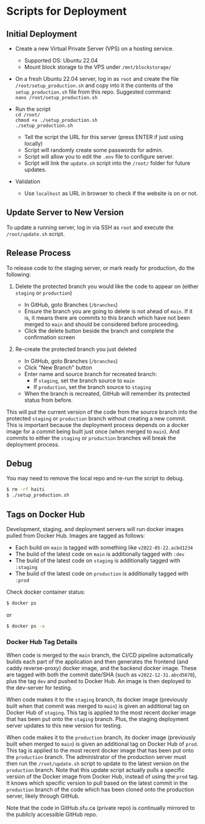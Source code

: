 # Scripts for Deployment

## Initial Deployment

- Create a new Virtual Private Server (VPS) on a hosting service.

  - Supported OS: Ubuntu 22.04
  - Mount block storage to the VPS under `/mnt/blockstorage/`

- On a fresh Ubuntu 22.04 server, log in as `root` and create the file `/root/setup_production.sh`
  and copy into it the contents of the `setup_production.sh` file from this repo. Suggested
  command:  
  `nano /root/setup_production.sh`
- Run the script  
  `cd /root/`  
  `chmod +x ./setup_production.sh`  
  `./setup_production.sh`
  - Tell the script the URL for this server (press ENTER if just using locally)
  - Script will randomly create some passwords for admin.
  - Script will allow you to edit the `.env` file to configure server.
  - Script will link the `update.sh` script into the `/root/` folder for future updates.
- Validation
  - Use `localhost` as URL in browser to check if the website is on or not.

## Update Server to New Version

To update a running server, log in via SSH as `root` and execute the `/root/update.sh` script.

## Release Process

To release code to the staging server, or mark ready for production, do the following:

1. Delete the protected branch you would like the code to appear on (either `staging` or
   `production`)

   - In GitHub, goto Branches (`/branches`)
   - Ensure the branch you are going to delete is not ahead of `main`. If it is, it means there are
     commits to this branch which have not been merged to `main` and should be considered before
     proceeding.
   - Click the delete button beside the branch and complete the confirmation screen

2. Re-create the protected branch you just deleted
   - In GitHub, goto Branches (`/branches`)
   - Click "New Branch" button
   - Enter name and source branch for recreated branch:
     - If `staging`, set the branch source to `main`
     - If `production`, set the branch source to `staging`
   - When the branch is recreated, GitHub will remember its protected status from before.

This will put the current version of the code from the source branch into the protected `staging` or
`production` branch without creating a new commit. This is important because the deployment process
depends on a docker image for a commit being built just once (when merged to `main`). And commits to
either the `staging` or `production` branches will break the deployment process.

## Debug

You may need to remove the local repo and re-run the script to debug.

```bash
$ rm -rf haiti
$ ./setup_production.sh
```

## Tags on Docker Hub

Development, staging, and deployment servers will run docker images pulled from Docker Hub. Images
are tagged as follows:

- Each build on `main` is tagged with something like `v2022-05-22.acbd1234`
- The build of the latest code on `main` is additionally tagged with `:dev`
- The build of the latest code on `staging` is additionally tagged with `:staging`
- The build of the latest code on `production` is additionally tagged with `:prod`

Check docker container status:

```bash
$ docker ps
```

or

```bash
$ docker ps -a
```

### Docker Hub Tag Details

When code is merged to the `main` branch, the CI/CD pipeline automatically builds each part of the
application and then generates the frontend (and caddy reverse-proxy) docker image, and the backend
docker image. These are tagged with both the commit date/SHA (such as `v2022-12-31.abcd5678`), plus
the tag `dev` and pushed to Docker Hub. An image is then deployed to the dev-server for testing.

When code makes it to the `staging` branch, its docker image (previously built when that commit was
merged to `main`) is given an additional tag on Docker Hub of `staging`. This tag is applied to the
most recent docker image that has been put onto the `staging` branch. Plus, the staging deployment
server updates to this new version for testing.

When code makes it to the `production` branch, its docker image (previously built when merged to
`main`) is given an additional tag on Docker Hub of `prod`. This tag is applied to the most recent
docker image that has been put onto the `production` branch. The administrator of the production
server must then run the `/root/update.sh` script to update to the latest version on the
`production` branch. Note that this update script actually pulls a specific version of the Docker
image from Docker Hub, instead of using the `prod` tag. It knows which specific version to pull
based on the latest commit in the `production` branch of the code which has been cloned onto the
production server, likely through GitHub.

Note that the code in GitHub.sfu.ca (private repo) is continually mirrored to the publicly
accessible GitHub repo.
